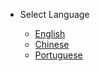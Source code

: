 <!-- _navbar.md -->

* Select Language

    * [English](/)
    * [Chinese](/translations/cn/)
    * [Portuguese](/translations/pt-br/)
